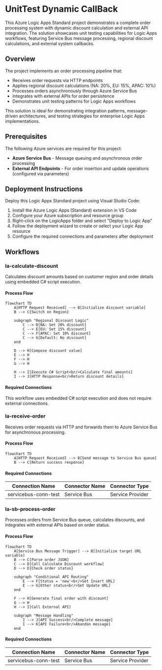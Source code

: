 # UnitTest Dynamic CallBack

This Azure Logic Apps Standard project demonstrates a complete order processing system with dynamic discount calculation and external API integration. The solution showcases unit testing capabilities for Logic Apps workflows, featuring Service Bus message processing, regional discount calculations, and external system callbacks.

## Overview

The project implements an order processing pipeline that:
- Receives order requests via HTTP endpoints
- Applies regional discount calculations (NA: 20%, EU: 15%, APAC: 10%)
- Processes orders asynchronously through Azure Service Bus
- Integrates with external APIs for order persistence
- Demonstrates unit testing patterns for Logic Apps workflows

This solution is ideal for demonstrating integration patterns, message-driven architectures, and testing strategies for enterprise Logic Apps implementations.

## Prerequisites

The following Azure services are required for this project:

- **Azure Service Bus** - Message queuing and asynchronous order processing
- **External API Endpoints** - For order insertion and update operations (configured via parameters)

## Deployment Instructions

Deploy this Logic Apps Standard project using Visual Studio Code:

1. Install the Azure Logic Apps (Standard) extension in VS Code
2. Configure your Azure subscription and resource group
3. Right-click on the LogicApps folder and select "Deploy to Logic App"
4. Follow the deployment wizard to create or select your Logic App resource
5. Configure the required connections and parameters after deployment

## Workflows

### la-calculate-discount

Calculates discount amounts based on customer region and order details using embedded C# script execution.

#### Process Flow

```mermaid
flowchart TD
    A[HTTP Request Received] --> B[Initialize discount variable]
    B --> C{Switch on Region}
    
    subgraph "Regional Discount Logic"
        C --> D[NA: Set 20% discount]
        C --> E[EU: Set 15% discount]
        C --> F[APAC: Set 10% discount]
        C --> G[Default: No discount]
    end
    
    D --> H[Compose discount value]
    E --> H
    F --> H
    G --> H
    
    H --> I[Execute C# Script<br/>Calculate final amounts]
    I --> J[HTTP Response<br/>Return discount details]
```

#### Required Connections

This workflow uses embedded C# script execution and does not require external connections.

### la-receive-order

Receives order requests via HTTP and forwards them to Azure Service Bus for asynchronous processing.

#### Process Flow

```mermaid
flowchart TD
    A[HTTP Request Received] --> B[Send message to Service Bus queue]
    B --> C[Return success response]
```

#### Required Connections

|Connection Name|Connector Name|Connector Type|
|---|---|---|
|servicebus-conn-test|Service Bus|Service Provider|

### la-sb-process-order

Processes orders from Service Bus queue, calculates discounts, and integrates with external APIs based on order status.

#### Process Flow

```mermaid
flowchart TD
    A[Service Bus Message Trigger] --> B[Initialize target URL variable]
    B --> C[Parse order JSON]
    C --> D[Call Calculate Discount workflow]
    D --> E{Check order status}
    
    subgraph "Conditional API Routing"
        E --> F[Status = 'new'<br/>Set Insert URL]
        E --> G[Other status<br/>Set Update URL]
    end
    
    F --> H[Generate final order with discount]
    G --> H
    H --> I[Call External API]
    
    subgraph "Message Handling"
        I --> J[API Success<br/>Complete message]
        I --> K[API Failure<br/>Abandon message]
    end
```

#### Required Connections

|Connection Name|Connector Name|Connector Type|
|---|---|---|
|servicebus-conn-test|Service Bus|Service Provider|
